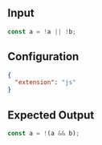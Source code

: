 
## Input
```javascript input
const a = !a || !b;
```

## Configuration
```json configuration
{
  "extension": "js"
}
```

## Expected Output
```javascript expected output
const a = !(a && b);
```
